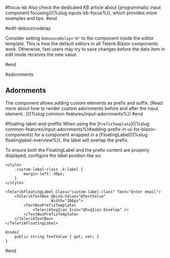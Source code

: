 #focus-kb
Also check the dedicated KB article about [programmatic input component focusing]({%slug inputs-kb-focus%}), which provides more examples and tips.
#end

#edit-debouncedelay

Consider setting `DebounceDelay="0"` to the component inside the editor template. This is how the default editors in all Telerik Blazor components work. Otherwise, fast users may try to save changes before the data item in edit mode receives the new value.

#end

#adornments
## Adornments

The component allows adding custom elements as prefix and suffix. [Read more about how to render custom adornments before and after the input element...]({%slug common-features/input-adornments%})
#end

#floating-label-and-preffix
When using the [`PrefixTemplate`]({%slug common-features/input-adornments%}#adding-prefix-in-ui-for-blazor-components) for a component wrapped in a [FloatingLabel]({%slug floatinglabel-overview%}), the label will overlap the prefix.

To ensure both the FloatingLabel and the prefix content are properly displayed, configure the label position like so:

````CSHTML
<style>
    .custom-label-class .k-label {
        margin-left: 30px;
    }
</style>

<TelerikFloatingLabel Class="custom-label-class" Text="Enter email">
    <TelerikTextBox @bind-Value="@TextValue"
                    Width="300px">
        <TextBoxPrefixTemplate>
            <TelerikSvgIcon Icon="@SvgIcon.Envelop" />
        </TextBoxPrefixTemplate>
    </TelerikTextBox>
</TelerikFloatingLabel>

@code{
    public string TextValue { get; set; }
}
````
#end